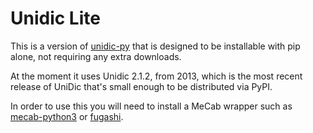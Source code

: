 # Unidic Lite

This is a version of [unidic-py](https://github.com/polm/unidic-py) that is
designed to be installable with pip alone, not requiring any extra downloads. 

At the moment it uses Unidic 2.1.2, from 2013, which is the most recent release
of UniDic that's small enough to be distributed via PyPI.

In order to use this you will need to install a MeCab wrapper such as
[mecab-python3](https://github.com/SamuraiT/mecab-python3) or
[fugashi](https://github.com/polm/fugashi). 
